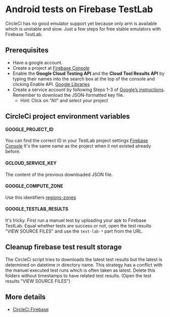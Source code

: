 # Android tests on Firebase TestLab

CircleCi has no good emulator support yet because only arm is available which is unstable and slow.
Just a few steps for free stable emulators with Firebase TestLab.

## Prerequisites

*   Have a google account.
*   Create a project at [Firebase Console](https://console.firebase.google.com/u/1/)
*   Enable the **Google Cloud Testing API** and the **Cloud Tool Results API** by typing their names into the search box at the top of the console and clicking Enable API. [Google Libraries](https://console.developers.google.com/apis/library)
*   Create a service account by following Steps 1-3 of [Google’s instructions](https://cloud.google.com/sdk/docs/authorizing#authorizing_with_a_service_account). Remember to download the JSON-formatted key file.
    *   Hint: Click on "All" and select your project

## CircleCi project environment variables

#### GOOGLE_PROJECT_ID

You can find the correct ID in your TestLab project settings [Firebase Console](https://console.firebase.google.com/u/1/)
It's the same name as the project when it not existed already before.

#### GCLOUD_SERVICE_KEY

The content of the previous downloaded JSON file.

#### GOOGLE_COMPUTE_ZONE

Use this identifiers [regions-zones](https://cloud.google.com/compute/docs/regions-zones/)

#### GOOGLE_TESTLAB_RESULTS

It's tricky. First run a manuel test by uploading your apk to Firebase TestLab.
Equal whether tests are success or not, open the test results "VIEW SOURCE FILES" and use the `test-lab-*` part from the URL.

## Cleanup firebase test result storage

The CircleCi script tries to downloads the latest test results but the latest is determined on datetime in directory name.
This strategy has a conflict with the manuel executed test runs which is often taken as latest.
Delete this folders without timestamps to have related test results. (Open the test results "VIEW SOURCE FILES")

## More details

*   [CircleCi Firebase](https://medium.com/@ayltai/all-you-need-to-know-about-circleci-2-0-with-firebase-test-lab-2a66785ff3c2)
